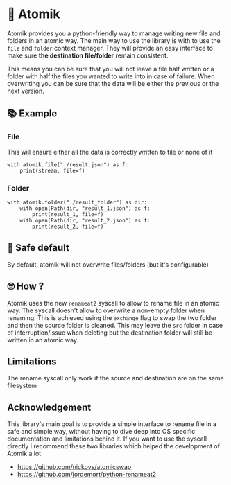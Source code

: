 # 🚀 Atomik 

Atomik provides you a python-friendly way to manage writing new file and folders in an atomic way.
The main way to use the library is with to use the `file` and `folder` context manager. They will provide
an easy interface to make sure **the destination file/folder** remain consistent.

This means you can be sure that you will not leave a file half written or 
a folder with half the files you wanted to write into in case of failure. 
When overwriting you can be sure that the data will be either the previous or the next version.


## 📚 Example
### File
This will ensure either all the data is correctly written to file or none of it
```
with atomik.file("./result.json") as f:
    print(stream, file=f)
```

### Folder
```
with atomik.folder("./result_folder") as dir:
    with open(Path(dir, "result_1.json") as f:
        print(result_1, file=f)
    with open(Path(dir, "result_2.json") as f:
        print(result_2, file=f)
```

## 🔐 Safe default

By default, atomik will not overwrite files/folders (but it's configurable) 

## 🤓 How ?

Atomik uses the new `renameat2` syscall to allow to rename file in an atomic way.
The syscall doesn't allow to overwrite a non-empty folder when renaming. 
This is achieved using the `exchange` flag to swap the two folder and then the source
folder is cleaned. This may leave the `src` folder in case of interruption/issue when deleting
but the destination folder will still be written in an atomic way.

## Limitations

The rename syscall only work if the source and destination are on the same filesystem

## Acknowledgement

This library's main goal is to provide a simple interface to rename file in a safe and simple way,
without having to dive deep into OS specific documentation and limitations behind it. If you want
to use the syscall directly I recommend these two libraries which helped the development of Atomik a lot:
- https://github.com/nickovs/atomicswap
- https://github.com/jordemort/python-renameat2
